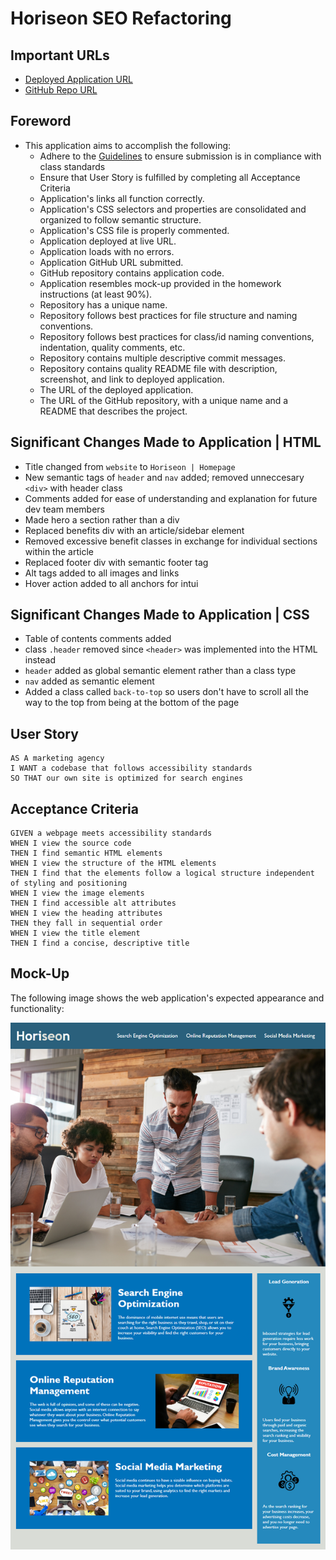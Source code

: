 # Horiseon SEO Refactoring

## Important URLs

* [Deployed Application URL](https://candracodes.github.io/horiseon-seo-refactoring/) 
* [GitHub Repo URL](https://github.com/candracodes/horiseon-seo-refactoring) 

## Foreword

* This application aims to accomplish the following:
    * Adhere to the [Guidelines](./guide/Homework-Guide/README.md) to ensure submission is in compliance with class standards
    * Ensure that User Story is fulfilled by completing all Acceptance Criteria
    * Application's links all function correctly.
    * Application's CSS selectors and properties are consolidated and organized to follow semantic structure.
    * Application's CSS file is properly commented.
    * Application deployed at live URL.
    * Application loads with no errors.
    * Application GitHub URL submitted.
    * GitHub repository contains application code.
    * Application resembles mock-up provided in the homework instructions (at least 90%).
    * Repository has a unique name.
    * Repository follows best practices for file structure and naming conventions.
    * Repository follows best practices for class/id naming conventions, indentation, quality comments, etc.
    * Repository contains multiple descriptive commit messages.
    * Repository contains quality README file with description, screenshot, and link to deployed application.
    * The URL of the deployed application.
    * The URL of the GitHub repository, with a unique name and a README that describes the project.

## Significant Changes Made to Application | HTML

* Title changed from `website` to `Horiseon | Homepage`
* New semantic tags of `header` and `nav` added; removed unneccesary `<div>` with header class
* Comments added for ease of understanding and explanation for future dev team members
* Made hero a section rather than a div
* Replaced benefits div with an article/sidebar element
* Removed excessive benefit classes in exchange for individual sections within the article
* Replaced footer div with semantic footer tag
* Alt tags added to all images and links
* Hover action added to all anchors for intui


## Significant Changes Made to Application | CSS

* Table of contents comments added
* class `.header` removed since `<header>` was implemented into the HTML instead
* `header` added as global semantic element rather than a class type
* `nav` added as semantic element
* Added a class called `back-to-top` so users don't have to scroll all the way to the top from being at the bottom of the page

## User Story

```
AS A marketing agency
I WANT a codebase that follows accessibility standards
SO THAT our own site is optimized for search engines
```

## Acceptance Criteria

```
GIVEN a webpage meets accessibility standards
WHEN I view the source code
THEN I find semantic HTML elements
WHEN I view the structure of the HTML elements
THEN I find that the elements follow a logical structure independent of styling and positioning
WHEN I view the image elements
THEN I find accessible alt attributes
WHEN I view the heading attributes
THEN they fall in sequential order
WHEN I view the title element
THEN I find a concise, descriptive title
```

## Mock-Up

The following image shows the web application's expected appearance and functionality:

![The Horiseon webpage includes a navigation bar, a header image, and cards with text and images at the bottom of the page.](./assets/images/01-mockup-image.png)
